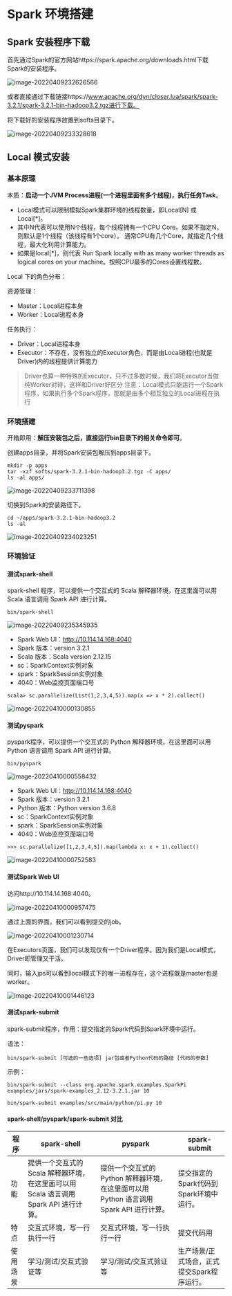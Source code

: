 # Spark 环境搭建

## Spark 安装程序下载

首先通过Spark的官方网站https://spark.apache.org/downloads.html下载Spark的安装程序。

![image-20220409232626566](images/image-20220409232626566.png)

或者直接通过下载链接https://www.apache.org/dyn/closer.lua/spark/spark-3.2.1/spark-3.2.1-bin-hadoop3.2.tgz进行下载。

将下载好的安装程序放置到softs目录下。

![image-20220409233328618](images/image-20220409233328618.png)

## Local 模式安装

### 基本原理

本质：**启动一个JVM Process进程(一个进程里面有多个线程)，执行任务Task**。

* Local模式可以限制模拟Spark集群环境的线程数量，即Local[N] 或 Local[\*]。
* 其中N代表可以使用N个线程，每个线程拥有一个CPU Core。如果不指定N，则默认是1个线程（该线程有1个core）。 通常CPU有几个Core，就指定几个线程，最大化利用计算能力。
* 如果是local[*]，则代表 Run Spark locally with as many worker threads as logical cores on your machine。按照CPU最多的Cores设置线程数。

Local 下的角色分布：

资源管理：

* Master：Local进程本身
* Worker：Local进程本身

任务执行：

* Driver：Local进程本身
* Executor：不存在，没有独立的Executor角色，而是由Local进程(也就是Driver)内的线程提供计算能力

> Driver也算一种特殊的Executor，只不过多数时候，我们将Executor当做纯Worker对待，这样和Driver好区分
> 注意：Local模式只能运行一个Spark程序，如果执行多个Spark程序，那就是由多个相互独立的Local进程在执行

### 环境搭建

开箱即用：**解压安装包之后，直接运行bin目录下的相关命令即可**。

创建apps目录，并将Spark安装包解压到apps目录下。

```
mkdir -p apps
tar -xzf softs/spark-3.2.1-bin-hadoop3.2.tgz -C apps/
ls -al apps/
```

![image-20220409233711398](images/image-20220409233711398.png)

切换到Spark的安装路径下。

```
cd ~/apps/spark-3.2.1-bin-hadoop3.2
ls -al
```

![image-20220409234023251](images/image-20220409234023251.png)

### 环境验证

#### 测试spark-shell

spark-shell 程序，可以提供一个交互式的 Scala 解释器环境，在这里面可以用 Scala 语言调用 Spark API 进行计算。

```
bin/spark-shell
```

![image-20220409235345935](images/image-20220409235345935.png)

* Spark Web UI：http://10.114.14.168:4040
* Spark 版本：version 3.2.1
* Scala 版本：Scala version 2.12.15
* sc：SparkContext实例对象
* spark：SparkSession实例对象
* 4040：Web监控页面端口号

```
scala> sc.parallelize(List(1,2,3,4,5)).map(x => x * 2).collect()
```

![image-20220410000130855](images/image-20220410000130855.png)

#### 测试pyspark

pyspark程序，可以提供一个交互式的 Python 解释器环境，在这里面可以用 Python 语言调用 Spark API 进行计算。

```
bin/pyspark
```

![image-20220410000558432](images/image-20220410000558432.png)

* Spark Web UI：http://10.114.14.168:4040
* Spark 版本：version 3.2.1
* Python 版本：Python version 3.6.8
* sc：SparkContext实例对象
* spark：SparkSession实例对象
* 4040：Web监控页面端口号

```
>>> sc.parallelize([1,2,3,4,5]).map(lambda x: x + 1).collect()
```

![image-20220410000752583](images/image-20220410000752583.png)

#### 测试Spark Web UI

访问http://10.114.14.168:4040。

![image-20220410000957475](images/image-20220410000957475.png)

通过上面的界面，我们可以看到提交的job。

![image-20220410001230714](images/image-20220410001230714.png)

在Executors页面，我们可以发现仅有一个Driver程序。因为我们是Local模式，Driver即管理又干活。

同时，输入jps可以看到local模式下的唯一进程存在，这个进程既是master也是worker。

![image-20220410001446123](images/image-20220410001446123.png)

#### 测试spark-submit

spark-submit程序，作用：提交指定的Spark代码到Spark环境中运行。

语法：

```
bin/spark-submit [可选的一些选项] jar包或者Python代码的路径 [代码的参数]
```

示例：

```
bin/spark-submit --class org.apache.spark.examples.SparkPi examples/jars/spark-examples_2.12-3.2.1.jar 10
```

```
bin/spark-submit examples/src/main/python/pi.py 10
```

#### spark-shell/pyspark/spark-submit 对比

| 程序     | spark-shell                                                  | pyspark                                                      | spark-submit                               |
| -------- | ------------------------------------------------------------ | ------------------------------------------------------------ | ------------------------------------------ |
| 功能     | 提供一个交互式的 Scala 解释器环境，在这里面可以用 Scala 语言调用 Spark API 进行计算。 | 提供一个交互式的 Python 解释器环境，在这里面可以用 Python 语言调用 Spark API 进行计算。 | 提交指定的Spark代码到Spark环境中运行。     |
| 特点     | 交互式环境，写一行执行一行                                   | 交互式环境，写一行执行一行                                   | 提交代码用                                 |
| 使用场景 | 学习/测试/交互式验证等                                       | 学习/测试/交互式验证等                                       | 生产场景/正式场合，正式提交Spark程序运行。 |

